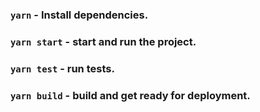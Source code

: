 ### `yarn` - Install dependencies.

### `yarn start` - start and run the project.

### `yarn test` - run tests.

### `yarn build` - build and get ready for deployment.
